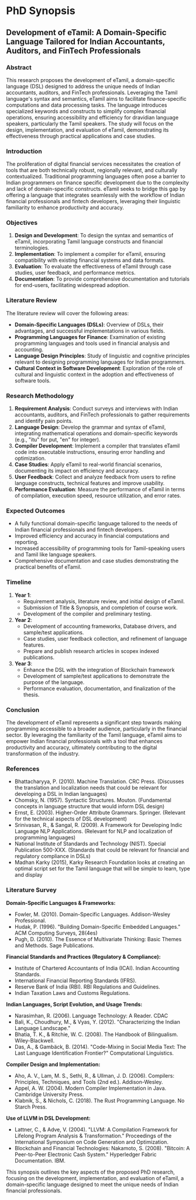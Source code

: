 # PhD Synopsis

## Development of eTamil: A Domain-Specific Language Tailored for Indian Accountants, Auditors, and FinTech Professionals

### Abstract

This research proposes the development of eTamil, a domain-specific language (DSL) designed to address the unique needs of Indian accountants, auditors, and FinTech professionals. Leveraging the Tamil language's syntax and semantics, eTamil aims to facilitate finance-specific computations and data processing tasks. The language introduces specialized keywords and constructs to simplify complex financial operations, ensuring accessibility and efficiency for dravidian language speakers, particularly the Tamil speakers. The study will focus on the design, implementation, and evaluation of eTamil, demonstrating its effectiveness through practical applications and case studies.

### Introduction

The proliferation of digital financial services necessitates the creation of tools that are both technically robust, regionally relevant, and culturally contextualized. Traditional programming languages often pose a barrier to Indian programmers on finance specific development due to the complexity and lack of domain-specific constructs. eTamil seeks to bridge this gap by offering a language that integrates seamlessly with the workflow of Indian financial professionals and fintech developers, leveraging their linguistic familiarity to enhance productivity and accuracy.

### Objectives

1. **Design and Development**: To design the syntax and semantics of eTamil, incorporating Tamil language constructs and financial terminologies.
2. **Implementation**: To implement a compiler for eTamil, ensuring compatibility with existing financial systems and data formats.
3. **Evaluation**: To evaluate the effectiveness of eTamil through case studies, user feedback, and performance metrics.
4. **Documentation**: To provide comprehensive documentation and tutorials for end-users, facilitating widespread adoption.

### Literature Review

The literature review will cover the following areas:
- **Domain-Specific Languages (DSLs)**: Overview of DSLs, their advantages, and successful implementations in various fields.
- **Programming Languages for Finance**: Examination of existing programming languages and tools used in financial analysis and accounting.
- **Language Design Principles**: Study of linguistic and cognitive principles relevant to designing programming languages for Indian programmers.
- **Cultural Context in Software Development**: Exploration of the role of cultural and linguistic context in the adoption and effectiveness of software tools.

### Research Methodology

1. **Requirement Analysis**: Conduct surveys and interviews with Indian accountants, auditors, and FinTech professionals to gather requirements and identify pain points.
2. **Language Design**: Develop the grammar and syntax of eTamil, integrating mathematical operations and domain-specific keywords (e.g., "itu" for put, "en" for integer).
3. **Compiler Development**: Implement a compiler that translates eTamil code into executable instructions, ensuring error handling and optimization.
4. **Case Studies**: Apply eTamil to real-world financial scenarios, documenting its impact on efficiency and accuracy.
5. **User Feedback**: Collect and analyze feedback from users to refine language constructs, technical features and improve usability.
6. **Performance Evaluation**: Measure the performance of eTamil in terms of compilation, execution speed, resource utilization, and error rates.

### Expected Outcomes

- A fully functional domain-specific language tailored to the needs of Indian financial professionals and fintech developers.
- Improved efficiency and accuracy in financial computations and reporting.
- Increased accessibility of programming tools for Tamil-speaking users and Tamil like language speakers.
- Comprehensive documentation and case studies demonstrating the practical benefits of eTamil.

### Timeline

1. **Year 1**:
   - Requirement analysis, literature review, and initial design of eTamil.
   - Submission of Title & Synopsis, and completion of course work.
   - Development of the compiler and preliminary testing.
2. **Year 2**:
   - Development of accounting frameworks, Database drivers, and sample/test applications.
   - Case studies, user feedback collection, and refinement of language features.
   - Prepare and publish research articles in scopex indexed publications.
3. **Year 3**:
   - Enhance the DSL with the integration of Blockchain framework
   - Development of sample/test applications to demonstrate the purpose of the language.
   - Performance evaluation, documentation, and finalization of the thesis.

### Conclusion

The development of eTamil represents a significant step towards making programming accessible to a broader audience, particularly in the financial sector. By leveraging the familiarity of the Tamil language, eTamil aims to empower Indian financial professionals with a tool that enhances productivity and accuracy, ultimately contributing to the digital transformation of the industry.

### References

- Bhattacharyya, P. (2010). Machine Translation. CRC Press. (Discusses the translation and localization needs that could be relevant for developing a DSL in Indian languages)
- Chomsky, N. (1957). Syntactic Structures. Mouton. (Fundamental concepts in language structure that would inform DSL design)
- Ernst, E. (2003). Higher-Order Attribute Grammars. Springer. (Relevant for the technical aspects of DSL development)
- Srinivasan, R., & Sangal, R. (2009). A Framework for Developing Indic Language NLP Applications. (Relevant for NLP and localization of programming languages)
- National Institute of Standards and Technology (NIST). Special Publication 500-XXX. (Standards that could be relevant for financial and regulatory compliance in DSLs)
- Madhan Karky (2015), Karky Research Foundation looks at creating an optimal script set for the Tamil language that will be simple to learn, type and display

### Literature Survey 

**Domain-Specific Languages & Frameworks:**
- Fowler, M. (2010). Domain-Specific Languages. Addison-Wesley Professional.
- Hudak, P. (1996). "Building Domain-Specific Embedded Languages." ACM Computing Surveys, 28(4es)
- Pugh, D. (2010). The Essence of Multivariate Thinking: Basic Themes and Methods. Sage Publications. 

**Financial Standards and Practices (Regulatory & Compliance):**
- Institute of Chartered Accountants of India (ICAI). Indian Accounting Standards.
- International Financial Reporting Standards (IFRS).
- Reserve Bank of India (RBI). RBI Regulations and Guidelines.
- Indian Taxation Laws and Customs Regulations. 

**Indian Languages, Script Evolution, and Usage Trends:**
- Narasimhan, R. (2006). Language Technology: A Reader. CDAC
- Bali, K., Choudhury, M., & Vyas, Y. (2012). "Characterizing the Indian Language Landscape." 
- Bhatia, T. K., & Ritchie, W. C. (2008). The Handbook of Bilingualism. Wiley-Blackwell.
- Das, A., & Gambäck, B. (2014). "Code-Mixing in Social Media Text: The Last Language Identification Frontier?" Computational Linguistics. 

**Compiler Design and Implementation:**
- Aho, A. V., Lam, M. S., Sethi, R., & Ullman, J. D. (2006). Compilers: Principles, Techniques, and Tools (2nd ed.). Addison-Wesley.
- Appel, A. W. (2004). Modern Compiler Implementation in Java. Cambridge University Press.
- Klabnik, S., & Nichols, C. (2018). The Rust Programming Language. No Starch Press. 

**Use of LLVM in DSL Development:**
- Lattner, C., & Adve, V. (2004). "LLVM: A Compilation Framework for Lifelong Program Analysis & Transformation." Proceedings of the International Symposium on Code Generation and Optimization.
- Blockchain and Financial Technologies:
Nakamoto, S. (2008). "Bitcoin: A Peer-to-Peer Electronic Cash System."
Hyperledger Fabric Documentation. IBM.



This synopsis outlines the key aspects of the proposed PhD research, focusing on the development, implementation, and evaluation of eTamil, a domain-specific language designed to meet the unique needs of Indian financial professionals.
